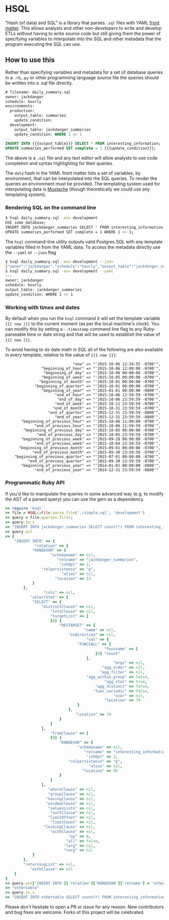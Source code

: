 # HSQL

"Hash (of data) and SQL" is a library that parses `.sql` files with YAML
[front matter](http://jekyllrb.com/docs/frontmatter/). This allows
analysts and other non-developers to write and develop ETLs without
having to write source code but still giving them the power of
specifying variables to interpolate into the SQL and other metadata that
the program executing the SQL can use.

## How to use this

Rather than specifying variables and metadata for a set of database
queries in a `.rb`,`.py` or other programming language source file the queries
should be written into a .sql file directly.

```sql
# filename: daily_summary.sql
owner: jackdanger
schedule: hourly
environments:
  production:
    output_table: summaries
    update_condition:
  development:
    output_table: jackdanger_summaries
    update_condition: WHERE 1 <> 1
---
INSERT INTO {{{output_table}}} SELECT * FROM interesting_information;
UPDATE summaries_performed SET complete = 1 {{{update_condition}}};
```

The above is a `.sql` file and any text editor will allow analysts to use
code completion and syntax highlighting for their queries.

The `data` hash in the YAML front matter lists a set of variables, by
environment, that can be interpolated into the SQL queries. To render
the queries an environment must be provided. The templating system used
for interpolating data is [Mustache](https://mustache.github.io/)
(though theoretically we could use any templating system).

### Rendering SQL on the command line
```bash
$ hsql daily_summary.sql -env development
USE some_database;
INSERT INTO jackdanger_summaries SELECT * FROM interesting_information;
UPDATE summaries_performed SET complete = 1 WHERE 1 <> 1;
```

The `hsql` command-line utility outputs valid Postgres SQL with any
template variables filled in from the YAML data.
To access the metadata directly use the `--yaml` or `--json` flag

```bash
$ hsql daily_summary.sql -env development --json
{"owner":"jackdanger","schedule":"hourly","output_table":"jackdanger_summaries","update_condition":"WHERE 1 <> 1"}
$ hsql daily_summary.sql -env development --yaml
---
owner: jackdanger
schedule: hourly
output_table: jackdanger_summaries
update_condition: WHERE 1 <> 1
```

### Working with times and dates
By default when you run the `hsql` command it will set the template
variable `{{{ now }}}` to the current moment (as per the local
machine's clock). You can modify this by setting a `--timestamp`
command line flag to any Ruby-parseable time or date string and that
will be used to establish the value of `{{{ now }}}`.

To avoid having to do date math in SQL all of the following are also
available in every template, relative to the value of `{{{ now }}}`:

```
                              "now" => "'2015-10-06 12:34:55 -0700'",
                "beginning_of_hour" => "'2015-10-06 12:00:00 -0700'",
                 "beginning_of_day" => "'2015-10-06 00:00:00 -0700'",
                "beginning_of_week" => "'2015-10-05 00:00:00 -0700'",
               "beginning_of_month" => "'2015-10-01 00:00:00 -0700'",
             "beginning_of_quarter" => "'2015-10-01 00:00:00 -0700'",
                "beginning_of_year" => "'2015-01-01 00:00:00 -0800'",
                      "end_of_hour" => "'2015-10-06 12:59:59 -0700'",
                       "end_of_day" => "'2015-10-06 23:59:59 -0700'",
                      "end_of_week" => "'2015-10-11 23:59:59 -0700'",
                     "end_of_month" => "'2015-10-31 23:59:59 -0700'",
                   "end_of_quarter" => "'2015-12-31 23:59:59 -0800'",
                      "end_of_year" => "'2015-12-31 23:59:59 -0800'",
       "beginning_of_previous_hour" => "'2015-10-06 11:00:00 -0700'",
             "end_of_previous_hour" => "'2015-10-06 11:59:59 -0700'",
        "beginning_of_previous_day" => "'2015-10-05 00:00:00 -0700'",
              "end_of_previous_day" => "'2015-10-05 23:59:59 -0700'",
       "beginning_of_previous_week" => "'2015-09-28 00:00:00 -0700'",
             "end_of_previous_week" => "'2015-10-04 23:59:59 -0700'",
      "beginning_of_previous_month" => "'2015-09-01 00:00:00 -0700'",
            "end_of_previous_month" => "'2015-09-30 23:59:59 -0700'",
    "beginning_of_previous_quarter" => "'2015-07-01 00:00:00 -0700'",
          "end_of_previous_quarter" => "'2015-09-30 23:59:59 -0700'",
       "beginning_of_previous_year" => "'2014-01-01 00:00:00 -0800'",
             "end_of_previous_year" => "'2014-12-31 23:59:59 -0800'"
```

### Programmatic Ruby API

If you'd like to manipulate the queries in some advanced way
(e.g. to modify the AST of a parsed query) you can use the gem as a
dependency.

```ruby
>> require 'hsql'
>> file = HSQL::File.parse_file('./simple.sql', 'development')
>> query = file.queries.first;
>> query.to_s
=> "INSERT INTO jackdanger_summaries SELECT count(*) FROM interesting_information"
>> query.ast
=> {
    "INSERT INTO" => {
             "relation" => {
            "RANGEVAR" => {
                    "schemaname" => nil,
                       "relname" => "jackdanger_summaries",
                        "inhOpt" => 2,
                "relpersistence" => "p",
                         "alias" => nil,
                      "location" => 13
            }
        },
                 "cols" => nil,
           "selectStmt" => {
            "SELECT" => {
                "distinctClause" => nil,
                    "intoClause" => nil,
                    "targetList" => [
                    [0] {
                        "RESTARGET" => {
                                   "name" => nil,
                            "indirection" => nil,
                                    "val" => {
                                "FUNCCALL" => {
                                            "funcname" => [
                                        [0] "count"
                                    ],
                                                "args" => nil,
                                           "agg_order" => nil,
                                          "agg_filter" => nil,
                                    "agg_within_group" => false,
                                            "agg_star" => true,
                                        "agg_distinct" => false,
                                       "func_variadic" => false,
                                                "over" => nil,
                                            "location" => 79
                                }
                            },
                               "location" => 79
                        }
                    }
                ],
                    "fromClause" => [
                    [0] {
                        "RANGEVAR" => {
                                "schemaname" => nil,
                                   "relname" => "interesting_information",
                                    "inhOpt" => 2,
                            "relpersistence" => "p",
                                     "alias" => nil,
                                  "location" => 95
                        }
                    }
                ],
                   "whereClause" => nil,
                   "groupClause" => nil,
                  "havingClause" => nil,
                  "windowClause" => nil,
                   "valuesLists" => nil,
                    "sortClause" => nil,
                   "limitOffset" => nil,
                    "limitCount" => nil,
                 "lockingClause" => nil,
                    "withClause" => nil,
                            "op" => 0,
                           "all" => false,
                          "larg" => nil,
                          "rarg" => nil
            }
        },
        "returningList" => nil,
           "withClause" => nil
    }
}
>> query.ast['INSERT INTO']['relation']['RANGEVAR']['relname'] = 'othertable'
=> "othertable"
>> query.to_s
=> "INSERT INTO othertable SELECT count(*) FROM interesting_information"
```

Please don't hesitate to open a PR or issue for any reason. New
contributors and bug fixes are welcome. Forks of this project will be celebrated.
